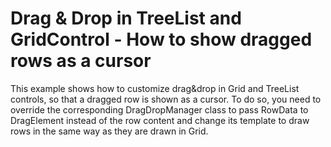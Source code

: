 # Drag & Drop in TreeList and GridControl - How to show dragged rows as a cursor


<p>This example shows how to customize drag&drop in Grid and TreeList controls, so that a dragged row is shown as a cursor. To do so, you need to override the corresponding DragDropManager class to pass RowData to DragElement instead of the row content and change its template to draw rows in the same way as they are drawn in Grid.</p>

<br/>


